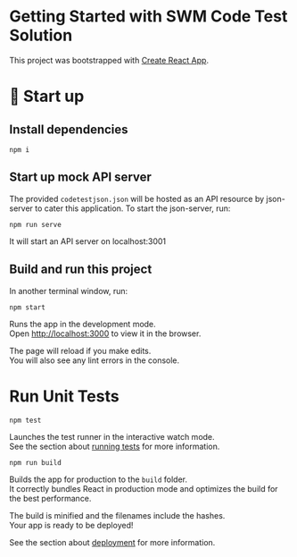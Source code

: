 # Getting Started with SWM Code Test Solution

This project was bootstrapped with [Create React App](https://github.com/facebook/create-react-app).


# 🚀 Start up
## Install dependencies
```
npm i
```

## Start up mock API server
The provided `codetestjson.json` will be hosted as an API resource by json-server to cater this application. To start the json-server, run:

```
npm run serve
```
It will start an API server on localhost:3001

## Build and run this project
In another terminal window, run:
```
npm start
```
Runs the app in the development mode.\
Open [http://localhost:3000](http://localhost:3000) to view it in the browser.

The page will reload if you make edits.\
You will also see any lint errors in the console.

# Run Unit Tests

```
npm test
```

Launches the test runner in the interactive watch mode.\
See the section about [running tests](https://facebook.github.io/create-react-app/docs/running-tests) for more information.

```
npm run build
```

Builds the app for production to the `build` folder.\
It correctly bundles React in production mode and optimizes the build for the best performance.

The build is minified and the filenames include the hashes.\
Your app is ready to be deployed!

See the section about [deployment](https://facebook.github.io/create-react-app/docs/deployment) for more information.

